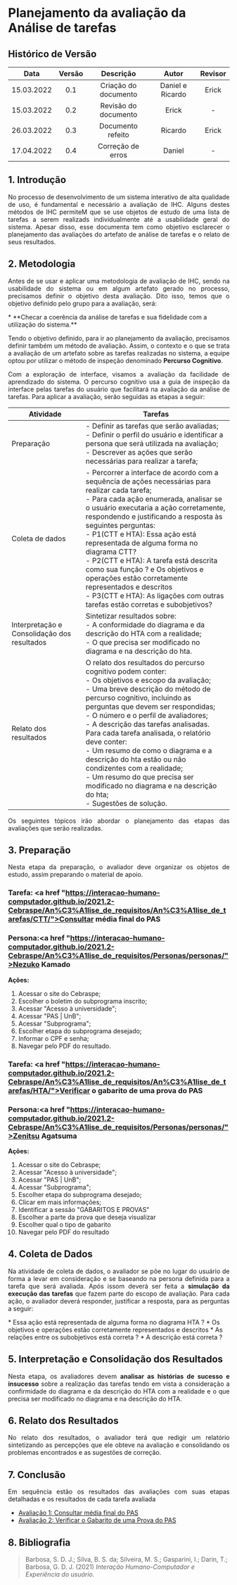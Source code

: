 # Planejamento da avaliação da Análise de tarefas

## Histórico de Versão

|    Data    | Versão |      Descrição       |      Autor       | Revisor |
| :--------: | :----: | :------------------: | :--------------: | :-----: |
| 15.03.2022 |  0.1   | Criação do documento | Daniel e Ricardo | Erick   |
| 15.03.2022 |  0.2   | Revisão do documento | Erick            | -       |
| 26.03.2022 |  0.3   | Documento refeito    | Ricardo          | Erick   |
| 17.04.2022 |  0.4   |  Correção de erros   |      Daniel      |    -    |
## 1. Introdução

<p align="justify">
No processo de desenvolvimento de um sistema interativo de alta qualidade de uso, é fundamental e necessário a avaliação de IHC. Alguns destes métodos de IHC permiteM que se use objetos de estudo de uma lista de tarefas a serem realizads individualmente até a usabilidade geral do sistema.
Apesar disso, esse documenta tem como objetivo esclarecer o planejamento das avaliações do artefato de análise de tarefas e o relato de seus resultados.
</p>

## 2. Metodologia
<p align="justify">
Antes de se usar e aplicar uma metodologia de avaliação de IHC, sendo na usabilidade do sistema ou em algum artefato gerado no processo, precisamos definir o objetivo desta avaliação. Dito isso, temos que o objetivo definido pelo grupo para a avaliação, será:</p>
* **Checar a coerência da análise de tarefas e sua fidelidade com a utilização do sistema.**
<p align="justify">
Tendo o objetivo definido, para ir ao planejamento da avaliação, precisamos definir também um método de avaliação. Assim, o contexto e o que se trata a avaliação de um artefato sobre as tarefas realizadas no sistema, a equipe optou por utilizar o método de inspeção denominado <strong>Percurso Cognitivo</strong>.</p>
<p align="justify">
Com a exploração de interface, visamos a avaliação da facilidade de aprendizado do sistema. O percurso cognitivo usa a guia de inspeção da interface pelas tarefas do usuário que facilitará na avaliação da análise de tarefas.
Para aplicar a avaliação, serão seguidas as etapas a seguir:
</p>


|Atividade|Tarefas|
|--|--|
|Preparação|- Definir as tarefas que serão avaliadas;<br>- Definir o perfil do usuário e identificar a persona que será utilizada na avaliação;<br>- Descrever as ações que serão necessárias para realizar a tarefa;|
|Coleta de dados|- Percorrer a interface de acordo com a sequência de ações necessárias para realizar cada tarefa;<br>- Para cada ação enumerada, analisar se o usuário executaria a ação corretamente, respondendo e justificando a resposta às seguintes perguntas:<br>- P1(CTT e HTA): Essa ação está representada de alguma forma no diagrama CTT?<br>- P2(CTT e HTA): A tarefa está descrita como sua função ? e Os objetivos e operações estão corretamente representados e descritos<br>- P3(CTT e HTA): As ligações com outras tarefas estão corretas e subobjetivos?<br>|
|Interpretação e Consolidação dos resultados|Sintetizar resultados sobre:<br>- A conformidade do diagrama e da descrição do HTA com a realidade;<br>- O que precisa ser modificado no diagrama e na descrição do hta.|
|Relato dos resultados|O relato dos resultados do percurso cognitivo podem conter:<br>- Os objetivos e escopo da avaliação;<br>- Uma breve descrição do método de percurso cognitivo, incluindo as perguntas que devem ser respondidas;<br>- O número e o perfil de avaliadores;<br>- A descrição das tarefas analisadas.<br>Para cada tarefa analisada, o relatório deve conter:<br>- Um resumo de como o diagrama e a descrição do hta estão ou não condizentes com a realidade;<br>- Um resumo do que precisa ser modificado no diagrama e na descrição do hta;<br>- Sugestões de solução.|

<p align = "justify">Os seguintes tópicos irão abordar o planejamento das etapas das avaliações que serão realizadas.</p>

## 3. Preparação 

<p align = "justify">Nesta etapa da preparação, o avaliador deve organizar os objetos de estudo, assim preparando o material de apoio.</p>

### Tarefa: <a href "https://interacao-humano-computador.github.io/2021.2-Cebraspe/An%C3%A1lise_de_requisitos/An%C3%A1lise_de_tarefas/CTT/">Consultar média final do PAS</a>

### Persona:<a href "https://interacao-humano-computador.github.io/2021.2-Cebraspe/An%C3%A1lise_de_requisitos/Personas/personas/">Nezuko Kamado</a>

**Ações:**

1. Acessar o site do Cebraspe;
2. Escolher o boletim do subprograma inscrito;
3. Acessar "Acesso à universidade";
4. Acessar "PAS | UnB";
5. Acessar "Subprograma";
6. Escolher etapa do subprograma desejado;
7. Informar o CPF e senha;
8. Navegar pelo PDF do resultado.


### Tarefa: <a href "https://interacao-humano-computador.github.io/2021.2-Cebraspe/An%C3%A1lise_de_requisitos/An%C3%A1lise_de_tarefas/HTA/">Verificar o gabarito de uma prova do PAS</a>

### Persona:<a href "https://interacao-humano-computador.github.io/2021.2-Cebraspe/An%C3%A1lise_de_requisitos/Personas/personas/">Zenitsu Agatsuma</a>

**Ações:**

1. Acessar o site do Cebraspe;
2. Acessar "Acesso à universidade";
3. Acessar "PAS | UnB";
4. Acessar "Subprograma";
5. Escolher etapa do subprograma desejado;
6. Clicar em mais informações;
7. Identificar a sessão "GABARITOS E PROVAS"
8. Escolher a parte da prova que deseja visualizar
9. Escolher qual o tipo de gabarito
10. Navegar pelo PDF do resultado

## 4. Coleta de Dados

<p align = "justify">Na atividade de coleta de dados, o avaliador se põe no lugar do usuário de forma a levar em consideração e se baseando na persona definida para a tarefa que será avaliada. Após issom deverá ser feita a <strong>simulação da execução das tarefas</strong> que fazem parte do escopo de avaliação.
Para cada ação, o avaliador deverá responder, justificar a resposta, para as perguntas a seguir:</p>
* Essa ação está representada de alguma forma no diagrama HTA ?
* Os objetivos e operações estão corretamente representados e descritos
* As relações entre os subobjetivos está correta ?
* A descrição está correta ?

## 5. Interpretação e Consolidação dos Resultados
<p align = "justify">Nesta etapa, os avaliadores devem <strong>analisar as histórias de sucesso e insucesso</strong> sobre a realização das tarefas tendo em vista a consideração a confirmidade do diagrama e da descrição do HTA com a realidade e o que precisa ser modificado no diagrama e na descrição do HTA.</p>

## 6. Relato dos Resultados
<p align = "justify"> No relato dos resultados, o avaliador terá que redigir um relatório sintetizando as percepções que ele obteve na avaliação e consolidando os problemas encontrados e as sugestões de correção.</p>

## 7. Conclusão
<p align = "justify">Em sequência estão os resultados das avaliações com suas etapas detalhadas e os resultados de cada tarefa avaliada</p>

* [Avaliação 1: Consultar média final do PAS](avaliacao1.md)
* [Avaliação 2: Verificar o Gabarito de uma Prova do PAS](avaliacao2.md)

## 8. Bibliografia
> Barbosa, S. D. J.; Silva, B. S. da; Silveira, M. S.; Gasparini, I.; Darin, T.; Barbosa, G. D. J. (2021) *Interação Humano-Computador e Experiência do usuário.*
